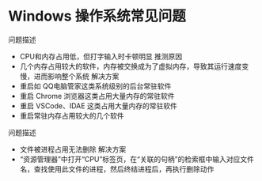 # Windows 操作系统常见问题

问题描述
- CPU和内存占用低，但打字输入时卡顿明显
推测原因
- 几个内存占用较大的软件，内存被交换成为了虚拟内存，导致其运行速度变慢，进而影响整个系统
解决方案
- 重启如 QQ电脑管家这类系统级别的后台常驻软件
- 重启 Chrome 浏览器这类占用大量内存的常驻软件
- 重启 VSCode、IDAE 这类占用大量内存的常驻软件
- 重启常驻内存占用较大的几个软件

问题描述
- 文件被进程占用无法删除
解决方案
- “资源管理器”中打开“CPU”标签页，在“关联的句柄”的检索框中输入对应文件名，查找使用此文件的进程，然后终结进程后，再执行删除动作